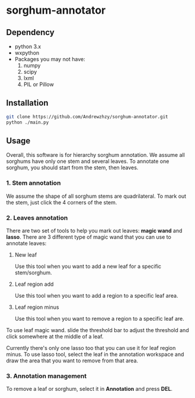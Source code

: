 # sorghum-annotator
## Dependency 
  * python 3.x
  * wxpython
  * Packages you may not have:
    1. numpy
    2. scipy
    3. lxml
    4. PIL or Pillow
## Installation 
```sh
git clone https://github.com/Andrewzhzy/sorghum-annotator.git
python ./main.py
```
## Usage
Overall, this software is for hierarchy sorghum annotation. We assume all sorghums have only one stem and several leaves. To annotate one sorghum, you should start from the stem, then leaves.
### 1. Stem annotation
We assume the shape of all sorghum stems are quadrilateral. To mark out the stem, just click the 4 corners of the stem.
### 2. Leaves annotation
There are two set of tools to help you mark out leaves:  **magic wand** and **lasso**.
There are 3 different type of magic wand that you can use to annotate leaves:
1. New leaf

	Use this tool when you want to add a new leaf for a specific stem/sorghum. 
1. Leaf region add

	Use this tool when you want to add a region to a specific leaf area.
1. Leaf region minus

	Use this tool when you want to remove a region to a specific leaf are.

To use leaf magic wand. slide the threshold bar to adjust the threshold and click somewhere at the middle of a leaf.

Currently there's only one lasso too that you can use it for leaf region minus. To use lasso tool, select the leaf in the annotation workspace and draw the area that you want to remove from that area.

### 3. Annotation management
To remove a leaf or sorghum, select it in **Annotation** and press **DEL**.
